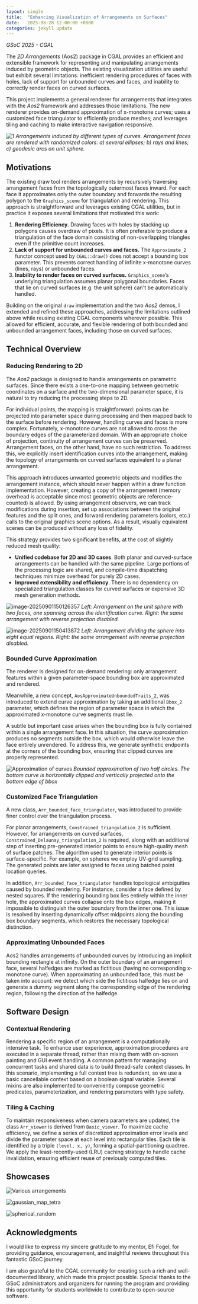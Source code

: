 ```yaml
---
layout: single
title:  "Enhancing Visualization of Arrangements on Surfaces"
date:   2025-08-28 12:00:00 +0800
categories: jekyll update
---
```

*GSoC 2025 - CGAL*

The *2D Arrangements* (Aos2) package in CGAL provides an efficient and extensible framework for representing and manipulating arrangements induced by geometric objects. The existing visualization utilities are useful but exhibit several limitations: inefficient rendering procedures of faces with holes, lack of support for unbounded curves and faces, and inability to correctly render faces on curved surfaces.

This project implements a general renderer for arrangements that integrates with the *Aos2* framework and addresses those limitations. The new renderer provides on-demand approximation of x-monotone curves; uses a customized face triangulator to efficiently produce meshes; and leverages tiling and caching to make interactive navigation responsive. 

![1](/blog/assets/2025-08-28-gsoc2025-cgal/1-1756456861135-3-6711067.png)
*Arrangements induced by different types of curves. Arrangement faces are rendered with randomized colors: a) several ellipses; b) rays and lines; c) geodesic arcs on unit sphere.*

## Motivations

The existing draw tool renders arrangements by recursively traversing arrangement faces from the topologically outermost faces inward. For each face it approximates only the outer boundary and forwards the resulting polygon to the `Graphics_scene` for triangulation and rendering. This approach is straightforward and leverages existing CGAL utilities, but in practice it exposes several limitations that motivated this work:

1. **Rendering Efficiency.** Drawing faces with holes by stacking up polygons causes overdraw of pixels. It is often preferable to produce a triangulation of the face domain consisting of non-overlapping triangles even if the primitive count increases.
2. **Lack of support for unbounded curves and faces.** The `Approximate_2` functor concept used by `CGAL::draw()` does not accept a bounding box parameter. This prevents correct handling of infinite x-monotone curves (lines, rays) or unbounded faces.
3. **Inability to render faces on curved surfaces.** `Graphics_scene`’s underlying triangulation assumes planar polygonal boundaries. Faces that lie on curved surfaces (e.g. the unit sphere) can't be automatically handled.

Building on the original `draw` implementation and the two *Aos2* demos, I extended and refined these approaches, addressing the limitations outlined above while reusing existing CGAL components wherever possible. This allowed for efficient, accurate, and flexible rendering of both bounded and unbounded arrangement faces, including those on curved surfaces.

## Technical Overview

### Reducing Rendering to 2D

The *Aos2* package is designed to handle arrangements on parametric surfaces. Since there exists a one-to-one mapping between geometric coordinates on a surface and the two-dimensional parameter space, it is natural to try reducing the processing steps to 2D.

For individual points, the mapping is straightforward: points can be projected into parameter space during processing and then mapped back to the surface before rendering. However, handling curves and faces is more complex. Fortunately, x-monotone curves are not allowed to cross the boundary edges of the parameterized domain. With an appropriate choice of projection, continuity of arrangement curves can be preserved. Arrangement faces, on the other hand, have no such restriction. To address this, we explicitly insert identification curves into the arrangement, making the topology of arrangements on curved surfaces equivalent to a planar arrangement.

This approach introduces unwanted geometric objects and modifies the arrangement instance, which should never happen within a draw function implementation. However, creating a copy of the arrangement (memory overhead is acceptable since most geometric objects are reference-counted) is allowed. By using arrangement observers, we can track modifications during insertion, set up associations between the original features and the split ones, and forward rendering parameters (colors, etc.) calls to the original graphics scene options. As a result, visually equivalent scenes can be produced without any loss of fidelity.

This strategy provides two significant benefits, at the cost of slightly reduced mesh quality:

* **Unified codebase for 2D and 3D cases**. Both planar and curved-surface arrangements can be handled with the same pipeline. Large portions of the processing logic are shared, and compile-time dispatching techniques minimize overhead for purely 2D cases.
* **Improved extensibility and efficiency**. There is no dependency on specialized triangulation classes for curved surfaces or expensive 3D mesh generation methods.

![image-20250901150126357](/blog/assets/2025-08-28-gsoc2025-cgal/image-20250901150126357-6711057.png)
*Left: Arrangement on the unit sphere with two faces, one spanning across the identification curve. Right: the same arrangement with reverse projection disabled.*

![image-20250901150413872](/blog/assets/2025-08-28-gsoc2025-cgal/image-20250901150413872-6711053.png)
*Left: Arrangement dividing the sphere into eight equal regions. Right: the same arrangement with reverse projection disabled.*

### Bounded Curve Approximation

The renderer is designed for on-demand rendering: only arrangement features within a given parameter-space bounding box are approximated and rendered.

Meanwhile, a new concept, `AosApproximateUnboundedTraits_2`, was introduced to extend curve approximation by taking an additional `Bbox_2` parameter, which defines the region of parameter space in which the approximated x-monotone curve segments must lie.

A subtle but important case arises when the bounding box is fully contained within a single arrangement face. In this situation, the curve approximation produces no segments outside the box, which would otherwise leave the face entirely unrendered. To address this, we generate synthetic endpoints at the corners of the bounding box, ensuring that clipped curves are properly represented.

![Approximation of curves](/blog/assets/2025-08-28-gsoc2025-cgal/approximation_of_curves.jpeg)
*Bounded approximation of two half circles. The bottom curve is horizontally clipped and vertically projected onto the bottom edge of bbox*

### Customized Face Triangulation

A new class, `Arr_bounded_face_triangulator`, was introduced to provide finer control over the triangulation process.

For planar arrangements, `Constrained_triangulation_2` is sufficient. However, for arrangements on curved surfaces, `Constrained_Delaunay_triangulation_2` is required, along with an additional step of inserting pre-generated interior points to ensure high-quality mesh of surface patches. The algorithm used to generate interior points is surface-specific. For example, on spheres we employ UV-grid sampling. The generated points are later assigned to faces using batched point location queries.

In addition, `Arr_bounded_face_triangulator` handles topological ambiguities caused by bounded rendering. For instance, consider a face defined by nested squares. If the rendering bounding box lies entirely within the inner hole, the approximated curves collapse onto the box edges, making it impossible to distinguish the outer boundary from the inner one. This issue is resolved by inserting dynamically offset midpoints along the bounding box boundary segments, which restores the necessary topological distinction.

### Approximating Unbounded Faces

Aos2 handles arrangements of unbounded curves by introducing an implicit bounding rectangle at infinity. On the outer boundary of an arrangement face, several halfedges are marked as fictitious (having no corresponding x-monotone curve). When approximating an unbounded face, this must be taken into account: we detect which side the fictitious halfedge lies on and generate a dummy segment along the corresponding edge of the rendering region, following the direction of the halfedge.

## Software Design

### Contextual Rendering

Rendering a specific region of an arrangement is a computationally intensive task. To enhance user experience, approximation procedures are executed in a separate thread, rather than mixing them with on-screen painting and GUI event handling. A common pattern for managing concurrent tasks and shared data is to build thread-safe context classes. In this scenario, implementing a full context tree is redundant, so we use a basic cancellable context based on a boolean signal variable. Several mixins are also implemented to conveniently compose geometric predicates, parameterization, and rendering parameters with type safety.

### Tiling & Caching

To maintain responsiveness when camera parameters are updated, the class `Arr_viewer` is derived from `Basic_viewer`. To maximize cache efficiency, we define a series of discretized approximation error levels and divide the parameter space at each level into rectangular tiles. Each tile is identified by a triple `(level, x, y)`, forming a spatial-partitioning quadtree. We apply the least-recently-used (LRU) caching strategy to handle cache invalidation, ensuring efficient reuse of previously computed tiles.

## Showcases

![Various arrangements](/blog/assets/2025-08-28-gsoc2025-cgal/all-6711002.jpg)

![gaussian_map_tetra](/blog/assets/2025-08-28-gsoc2025-cgal/gaussian_map_tetra.gif)

![spherical_random](/blog/assets/2025-08-28-gsoc2025-cgal/spherical_random-6711046.png)

## Acknowledgments

I would like to express my sincere gratitude to my mentor, Efi Fogel, for providing guidance, encouragement, and insightful reviews throughout this fantastic GSoC journey.

I am also grateful to the CGAL community for creating such a rich and well-documented library, which made this project possible. Special thanks to the GSoC administrators and organizers for running the program and providing this opportunity for students worldwide to contribute to open-source software.
